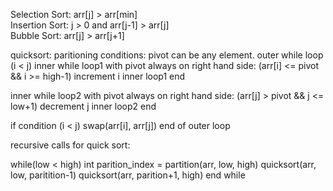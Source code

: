 Selection Sort: arr[j] > arr[min]   
Insertion Sort: j > 0 and arr[j-1] > arr[j]   
Bubble Sort: arr[j] > arr[j+1]   

quicksort:
paritioning conditions:
pivot can be any element.
outer while loop (i < j)
  inner while loop1 with pivot always on right hand side: (arr[i] <= pivot && i >= high-1) 
    increment i
  inner loop1 end
  
  inner while loop2 with pivot always on right hand side: (arr[j] > pivot && j <= low+1) 
    decrement j
  inner loop2 end
  
  if condition (i < j)
    swap(arr[i], arr[j])
end of outer loop

recursive calls for quick sort:

while(low < high)
  int parition_index = partition(arr, low, high)
  quicksort(arr, low, paritition-1)
  quicksort(arr, parition+1, high)
end while

